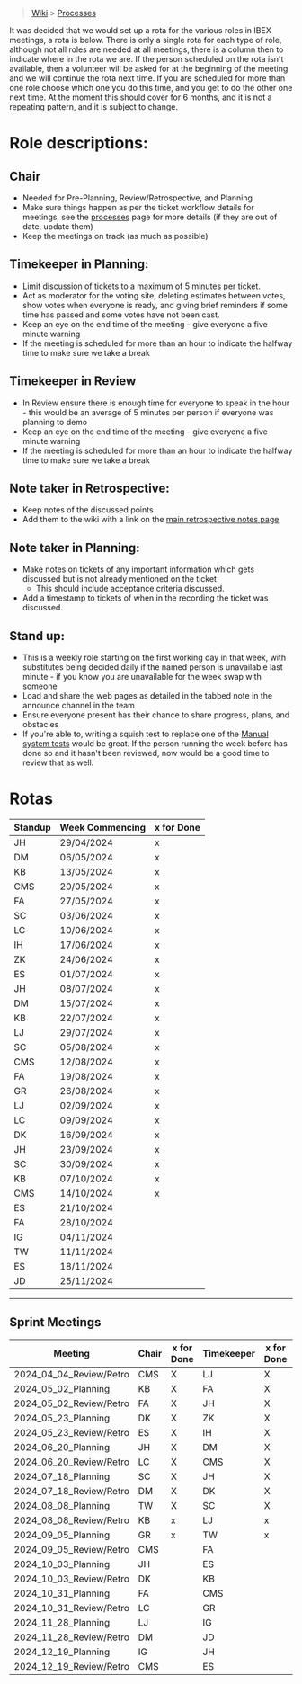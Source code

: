 > [Wiki](Home) > [Processes](Processes)

It was decided that we would set up a rota for the various roles in IBEX meetings, a rota is below. There is only a single rota for each type of role, although not all roles are needed at all meetings, there is a column then to indicate where in the rota we are. If the person scheduled on the rota isn't available, then a volunteer will be asked for at the beginning of the meeting and we will continue the rota next time. If you are scheduled for more than one role choose which one you do this time, and you get to do the other one next time. At the moment this should cover for 6 months, and it is not a repeating pattern, and it is subject to change.

# Role descriptions:
## Chair 
* Needed for Pre-Planning, Review/Retrospective, and Planning
* Make sure things happen as per the ticket workflow details for meetings, see the [processes](Processes) page for more details (if they are out of date, update them)
* Keep the meetings on track (as much as possible)

## Timekeeper in Planning:
* Limit discussion of tickets to a maximum of 5 minutes per ticket.
* Act as moderator for the voting site, deleting estimates between votes, show votes when everyone is ready, and giving brief reminders if some time has passed and some votes have not been cast.
* Keep an eye on the end time of the meeting - give everyone a five minute warning
* If the meeting is scheduled for more than an hour to indicate the halfway time to make sure we take a break

## Timekeeper in Review
* In Review ensure there is enough time for everyone to speak in the hour - this would be an average of 5 minutes per person if everyone was planning to demo
* Keep an eye on the end time of the meeting - give everyone a five minute warning
* If the meeting is scheduled for more than an hour to indicate the halfway time to make sure we take a break

## Note taker in Retrospective:
* Keep notes of the discussed points
* Add them to the wiki with a link on the [main retrospective notes page](Retrospective-Notes)

## Note taker in Planning:
* Make notes on tickets of any important information which gets discussed but is not already mentioned on the ticket
  * This should include acceptance criteria discussed.
* Add a timestamp to tickets of when in the recording the ticket was discussed.

## Stand up:
* This is a weekly role starting on the first working day in that week, with substitutes being decided daily if the named person is unavailable last minute - if you know you are unavailable for the week swap with someone
* Load and share the web pages as detailed in the tabbed note in the announce channel in the team
* Ensure everyone present has their chance to share progress, plans, and obstacles
* If you're able to, writing a squish test to replace one of the [Manual system tests](https://github.com/ISISComputingGroup/ibex_developers_manual/wiki/Manual-System-Tests) would be great. If the person running the week before has done so and it hasn't been reviewed, now would be a good time to review that as well. 

# Rotas

  | Standup | Week Commencing | x for Done |
 |--- | --- | --- |
 |JH | 29/04/2024 |x |
 |DM | 06/05/2024 |x |
 |KB | 13/05/2024 |x |
 |CMS | 20/05/2024 |x |
 |FA | 27/05/2024 |x |
 |SC | 03/06/2024 |x |
 |LC | 10/06/2024 |x |
 |IH | 17/06/2024 |x |
 |ZK | 24/06/2024 |x |
 |ES | 01/07/2024 |x |
 |JH | 08/07/2024 |x |
 |DM | 15/07/2024 |x |
 |KB | 22/07/2024 |x |
 |LJ | 29/07/2024 |x |
 |SC | 05/08/2024 |x |
 |CMS | 12/08/2024 |x |
 |FA | 19/08/2024 |x |
 |GR | 26/08/2024 |x |
 |LJ | 02/09/2024 |x |
 |LC | 09/09/2024 |x |
 |DK | 16/09/2024 |x |
 |JH | 23/09/2024 |x |
 |SC | 30/09/2024 |x |
 |KB | 07/10/2024 |x |
 |CMS | 14/10/2024 |x|
 |ES | 21/10/2024 | |
 |FA | 28/10/2024 | |
 |IG | 04/11/2024 | |
 |TW | 11/11/2024 | |
 |ES | 18/11/2024 | |
 |JD | 25/11/2024 | |






***

## Sprint Meetings
| Meeting| Chair | x for Done | Timekeeper | x for Done | Note taker | x for Done |
| ---| --- | --- | ---| --- | --- | --- |
| 2024_04_04_Review/Retro| CMS | X | LJ| X | SC| X |
| 2024_05_02_Planning| KB | X | FA| X | LJ| X |
| 2024_05_02_Review/Retro| FA | X | JH| X | IH| X |
| 2024_05_23_Planning| DK | X | ZK| X | JH| X |
| 2024_05_23_Review/Retro| ES | X | IH| X | ZK| X |
| 2024_06_20_Planning| JH | X | DM| X | LC| X |
| 2024_06_20_Review/Retro| LC | X | CMS| X | DK|  |
| 2024_07_18_Planning| SC | X | JH| X | GR|  |
| 2024_07_18_Review/Retro| DM | X | DK| X | IG| X |
| 2024_08_08_Planning| TW | X | SC| X | DM|  |
| 2024_08_08_Review/Retro| KB | x | LJ| x | JD| x |
| 2024_09_05_Planning| GR | x | TW| x | LJ| x |
| 2024_09_05_Review/Retro| CMS |  | FA|  | LC|  |
| 2024_10_03_Planning| JH |  | ES|  | SC|  |
| 2024_10_03_Review/Retro| DK |  | KB|  | ES|  |
| 2024_10_31_Planning| FA |  | CMS|  | TW|  |
| 2024_10_31_Review/Retro| LC |  | GR|  | JH|  |
| 2024_11_28_Planning| LJ |  | IG|  | DK|  |
| 2024_11_28_Review/Retro| DM |  | JD|  | GR|  |
| 2024_12_19_Planning| IG |  | JH|  | LC|  |
| 2024_12_19_Review/Retro| CMS |  | ES|  | LJ|  |

